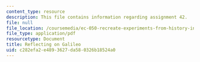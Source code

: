 ```yaml
---
content_type: resource
description: This file contains information regarding assignment 42.
file: null
file_location: /coursemedia/ec-050-recreate-experiments-from-history-inform-the-future-from-the-past-galileo-january-iap-2010/c282efa2e4893627da580326b18524a0_MITEC_050IAP10_assn42.pdf
file_type: application/pdf
resourcetype: Document
title: Reflecting on Galileo
uid: c282efa2-e489-3627-da58-0326b18524a0
---
```


